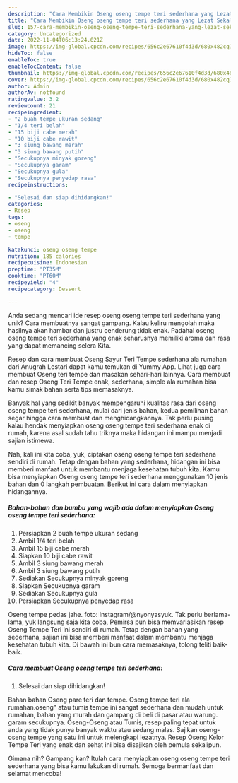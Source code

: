 ```yaml
---
description: "Cara Membikin Oseng oseng tempe teri sederhana yang Lezat Sekali"
title: "Cara Membikin Oseng oseng tempe teri sederhana yang Lezat Sekali"
slug: 157-cara-membikin-oseng-oseng-tempe-teri-sederhana-yang-lezat-sekali
category: Uncategorized
date: 2022-11-04T06:13:24.021Z
image: https://img-global.cpcdn.com/recipes/656c2e67610f4d3d/680x482cq70/oseng-oseng-tempe-teri-sederhana-foto-resep-utama.jpg
hideToc: false
enableToc: true
enableTocContent: false
thumbnail: https://img-global.cpcdn.com/recipes/656c2e67610f4d3d/680x482cq70/oseng-oseng-tempe-teri-sederhana-foto-resep-utama.jpg
cover: https://img-global.cpcdn.com/recipes/656c2e67610f4d3d/680x482cq70/oseng-oseng-tempe-teri-sederhana-foto-resep-utama.jpg
author: Admin
authorAv: notfound
ratingvalue: 3.2
reviewcount: 21
recipeingredient:
- "2 buah tempe ukuran sedang"
- "1/4 teri belah"
- "15 biji cabe merah"
- "10 biji cabe rawit"
- "3 siung bawang merah"
- "3 siung bawang putih"
- "Secukupnya minyak goreng"
- "Secukupnya garam"
- "Secukupnya gula"
- "Secukupnya penyedap rasa"
recipeinstructions:

- "Selesai dan siap dihidangkan!"
categories:
- Resep
tags:
- oseng
- oseng
- tempe

katakunci: oseng oseng tempe 
nutrition: 185 calories
recipecuisine: Indonesian
preptime: "PT35M"
cooktime: "PT60M"
recipeyield: "4"
recipecategory: Dessert

---
```





Anda sedang mencari ide resep oseng oseng tempe teri sederhana yang unik? Cara membuatnya sangat gampang. Kalau keliru mengolah maka hasilnya akan hambar dan justru cenderung tidak enak. Padahal oseng oseng tempe teri sederhana yang enak seharusnya memiliki aroma dan rasa yang dapat memancing selera Kita.





Resep dan cara membuat Oseng Sayur Teri Tempe sederhana ala rumahan dari Anugrah Lestari dapat kamu temukan di Yummy App. Lihat juga cara membuat Oseng teri tempe dan masakan sehari-hari lainnya. Cara membuat dan resep Oseng Teri Tempe enak, sederhana, simple ala rumahan bisa kamu simak bahan serta tips memasaknya.

Banyak hal yang sedikit banyak mempengaruhi kualitas rasa dari oseng oseng tempe teri sederhana, mulai dari jenis bahan, kedua pemilihan bahan segar hingga cara membuat dan menghidangkannya. Tak perlu pusing kalau hendak menyiapkan oseng oseng tempe teri sederhana enak di rumah, karena asal sudah tahu triknya maka hidangan ini mampu menjadi sajian istimewa.






Nah, kali ini kita coba, yuk, ciptakan oseng oseng tempe teri sederhana sendiri di rumah. Tetap dengan bahan yang sederhana, hidangan ini bisa memberi manfaat untuk membantu menjaga kesehatan tubuh kita. Kamu bisa menyiapkan Oseng oseng tempe teri sederhana menggunakan 10 jenis bahan dan 0 langkah pembuatan. Berikut ini cara dalam menyiapkan hidangannya.

<!--inarticleads1-->

##### Bahan-bahan dan bumbu yang wajib ada dalam menyiapkan Oseng oseng tempe teri sederhana:

1. Persiapkan 2 buah tempe ukuran sedang
1. Ambil 1/4 teri belah
1. Ambil 15 biji cabe merah
1. Siapkan 10 biji cabe rawit
1. Ambil 3 siung bawang merah
1. Ambil 3 siung bawang putih
1. Sediakan Secukupnya minyak goreng
1. Siapkan Secukupnya garam
1. Sediakan Secukupnya gula
1. Persiapkan Secukupnya penyedap rasa


Oseng tempe pedas jahe. foto: Instagram/@nyonyasyuk. Tak perlu berlama-lama, yuk langsung saja kita coba, Pemirsa pun bisa memvariasikan resep Oseng Tempe Teri ini sendiri di rumah. Tetap dengan bahan yang sederhana, sajian ini bisa memberi manfaat dalam membantu menjaga kesehatan tubuh kita. Di bawah ini bun cara memasaknya, tolong teliti baik-baik. 

<!--inarticleads2-->

##### Cara membuat Oseng oseng tempe teri sederhana:


1. Selesai dan siap dihidangkan!

Bahan bahan Oseng pare teri dan tempe. Oseng tempe teri ala rumahan.oseng&#34; atau tumis tempe ini sangat sederhana dan mudah untuk rumahan, bahan yang murah dan gampang di beli di pasar atau warung. garam secukupnya. Oseng-Oseng atau Tumis, resep paling tepat untuk anda yang tidak punya banyak waktu atau sedang malas. Sajikan oseng-oseng tempe yang satu ini untuk melengkapi lezatnya. Resep Oseng Kelor Tempe Teri yang enak dan sehat ini bisa disajikan oleh pemula sekalipun. 

Gimana nih? Gampang kan? Itulah cara menyiapkan oseng oseng tempe teri sederhana yang bisa kamu lakukan di rumah. Semoga bermanfaat dan selamat mencoba!

